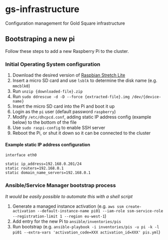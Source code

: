 # gs-infrastructure
Configuration management for Gold Square infrastructure

## Bootstraping a new pi

Follow these steps to add a new Raspberry Pi to the cluster.

### Initial Operating System configuration

1. Download the desired version of [Raspbian Stretch Lite](https://www.raspberrypi.org/downloads/raspbian/)
1. Insert a micro SD card and use `lsblk` to determine the disk name (e.g. `mmcblk0`)
1. Run `unzip {downloaded-file}.zip`
1. Run `sudo ddrescue -d -D --force {extracted-file}.img /dev/{device-name}`
1. Insert the micro SD card into the Pi and boot it up
1. Login as the `pi` user (default password `raspberry`)
1. Modify `/etc/dhcpcd.conf`, adding static IP address config (example below) to the bottom of the file
1. Use `sudo raspi-config` to enable SSH server
1. Reboot the Pi, or shut it down so it can be connected to the cluster

#### Example static IP address configuration

```
interface eth0

static ip_address=192.168.0.201/24
static routers=192.168.0.1
static domain_name_servers=192.168.0.1
```

### Ansible/Service Manager bootstrap process

_It would be easily possible to automate this with a shell script_

1. Generate a managed instance activation (e.g. `aws ssm create-activation --default-instance-name pi01 --iam-role ssm-service-role --registration-limit 1 --region eu-west-1`)
1. Add entry for the new Pi to `ansible/inventories/pis`
1. Run bootstrap (e.g. `ansible-playbook -i inventories/pis -u pi -k -l pi01 --extra-vars 'activation_code=XXX activation_id=XXX' pis.yml`)
